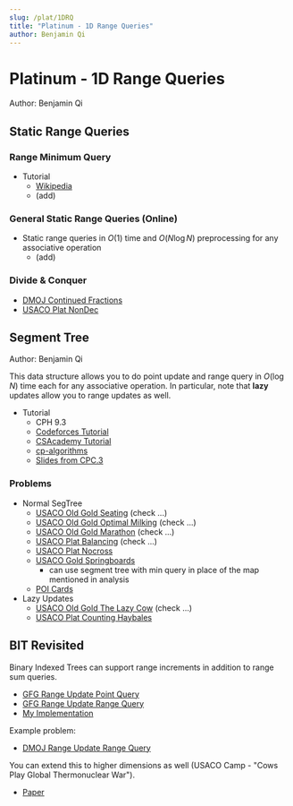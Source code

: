 ```yaml
---
slug: /plat/1DRQ
title: "Platinum - 1D Range Queries"
author: Benjamin Qi
---
```


# Platinum - 1D Range Queries

Author: Benjamin Qi

## Static Range Queries

### Range Minimum Query

  - Tutorial
    - [Wikipedia](https://en.wikipedia.org/wiki/Range_minimum_query)
    - (add)

### General Static Range Queries (Online)

 - Static range queries in $O(1)$ time and $O(N\log N)$ preprocessing for any associative operation
   - (add)

### Divide & Conquer

 - [DMOJ Continued Fractions](https://dmoj.ca/problem/dmopc19c7p4)
 - [USACO Plat NonDec](http://www.usaco.org/index.php?page=viewproblem2&cpid=997)

## Segment Tree

Author: Benjamin Qi

This data structure allows you to do point update and range query in $O(\log N)$ time each for any associative operation. In particular, note that **lazy** updates allow you to range updates as well.

 - Tutorial
   - CPH 9.3
   - [Codeforces Tutorial](http://codeforces.com/blog/entry/18051)
   - [CSAcademy Tutorial](https://csacademy.com/lesson/segment_trees/)
   - [cp-algorithms](https://cp-algorithms.com/data_structures/segment_tree.html)
   - [Slides from CPC.3](https://github.com/SuprDewd/T-414-AFLV/tree/master/03_data_structures)


### Problems

 - Normal SegTree
   - [USACO Old Gold Seating](http://www.usaco.org/index.php?page=viewproblem2&cpid=231) (check ...)
   - [USACO Old Gold Optimal Milking](http://www.usaco.org/index.php?page=viewproblem2&cpid=365) (check ...)
   - [USACO Old Gold Marathon](http://www.usaco.org/index.php?page=viewproblem2&cpid=495) (check ...)
   - [USACO Plat Balancing](http://www.usaco.org/index.php?page=viewproblem2&cpid=624) (check ...)
   - [USACO Plat Nocross](http://www.usaco.org/index.php?page=viewproblem2&cpid=721)
   - [USACO Gold Springboards](http://www.usaco.org/index.php?page=viewproblem2&cpid=995)
     - can use segment tree with min query in place of the map mentioned in analysis
   - [POI Cards](https://szkopul.edu.pl/problemset/problem/qpsk3ygf8MU7D_1Es0oc_xd8/site/?key=statement) [](81)
 - Lazy Updates
   - [USACO Old Gold The Lazy Cow](http://www.usaco.org/index.php?page=viewproblem2&cpid=418) (check ...)
   - [USACO Plat Counting Haybales](http://www.usaco.org/index.php?page=viewproblem2&cpid=578)

## BIT Revisited

Binary Indexed Trees can support range increments in addition to range sum queries.

 - [GFG Range Update Point Query](https://www.geeksforgeeks.org/binary-indexed-tree-range-updates-point-queries/)
 - [GFG Range Update Range Query](https://www.geeksforgeeks.org/binary-indexed-tree-range-update-range-queries/)
 - [My Implementation](https://github.com/bqi343/USACO/blob/master/Implementations/content/data-structures/1D%20Range%20Queries%20(9.2)/BITrange.h)

Example problem:

 - [DMOJ Range Update Range Query](https://dmoj.ca/problem/acc3p4)

You can extend this to higher dimensions as well (USACO Camp - "Cows Play Global Thermonuclear War").

 - [Paper](https://arxiv.org/pdf/1311.6093.pdf)
